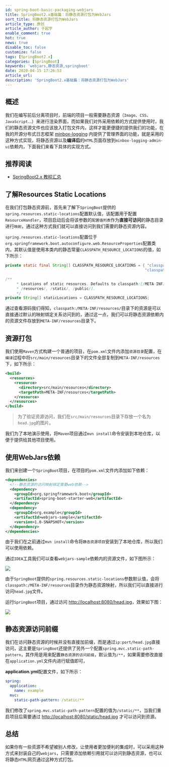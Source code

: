```yaml
---
id: spring-boot-basic-packaging-webjars
title: SpringBoot2.x基础篇：将静态资源打包为WebJars
sort_title: 将静态资源打包为WebJars
article_type: 原创
article_author: 于起宇
enable_comment: true
hot: true
news: true
disable_toc: false
customize: false
tags: [SpringBoot2.x]
categories: [SpringBoot]
keywords: 'webjars,静态资源,springboot'
date: 2020-04-15 17:26:53
article_url:
description: 'SpringBoot2.x基础篇：将静态资源打包为WebJars'
---
```


## 概述

我们在编写前后分离项目时，前端的项目一般需要静态资源（`Image`、`CSS`、`JavaScript`...）来进行渲染界面，而如果我们对外采用依赖的方式提供使用时，我们的静态资源文件也应该放入打包文件内，这样才能更便捷的提供我们的功能，在我的开源分布式日志框架 [minbox-logging](https://gitee.com/minbox-projects/minbox-logging) 内提供了管理界面的功能，就是采用的这种方式实现，将静态资源以及**编译后**的`HTML`页面存放到`minbox-logging-admin-ui`依赖内，下面我们来看下具体的实现方式。


## 推荐阅读
- [SpringBoot2.x 教程汇总](http://blog.yuqiyu.com/spring-boot-2-x-articles.html)

## 了解Resources Static Locations

在我们打包静态资源前，首先来了解下`SpringBoot`提供的`spring.resources.static-locations`配置默认值，该配置用于配置`ResourceHandler`，项目启动后会将该参数的`配置值列表`作为**直接可访问**的静态目录进行`映射`，通过这种方式我们就可以直接访问到我们需要的静态资源内容。

`spring.resources.static-locations`配置位于`org.springframework.boot.autoconfigure.web.ResourceProperties`配置类内，其默认值是使用本类内的静态常量`CLASSPATH_RESOURCE_LOCATIONS`的值，如下所示：

```java
private static final String[] CLASSPATH_RESOURCE_LOCATIONS = { "classpath:/META-INF/resources/",
                                                              "classpath:/resources/", "classpath:/static/", "classpath:/public/" };

/**
	 * Locations of static resources. Defaults to classpath:[/META-INF/resources/,
	 * /resources/, /static/, /public/].
	 */
private String[] staticLocations = CLASSPATH_RESOURCE_LOCATIONS;
```

通过查看源码我们得知，`classpath:/META-INF/resources/`目录下的资源是可以直接通过默认的映射绑定关系访问到的，通过这一点，我们可以将静态资源依赖内的资源文件存放到`META-INF/resources`目录下。

## 资源打包

我们使用`Maven`方式构建一个普通的项目，在`pom.xml`文件内添加`资源目录`配置，在`编译`过程中将`src/main/resources`目录下的文件全部复制到`META-INF/resources`下，如下所示：

```xml
<build>
  <resources>
    <resource>
      <directory>src/main/resources</directory>
      <targetPath>META-INF/resources</targetPath>
    </resource>
  </resources>
</build>
```

> 为了验证资源访问，我们在`src/main/resources`目录下存放一个名为`head.jpg`的图片。

我们为了本地演示使用，将`Maven`项目通过`mvn install`命令安装到本地仓库，以便于提供给其他项目使用。

## 使用WebJars依赖

我们来创建一个`SpringBoot`项目，在项目的`pom.xml`文件内添加如下依赖：

```xml
<dependencies>
  <!--静态资源的访问映射绑定需要web依赖-->
  <dependency>
    <groupId>org.springframework.boot</groupId>
    <artifactId>spring-boot-starter-web</artifactId>
  </dependency>
  <dependency>
    <groupId>org.example</groupId>
    <artifactId>webjars-sample</artifactId>
    <version>1.0-SNAPSHOT</version>
  </dependency>
</dependencies>
```

由于我们在之前通过`mvn install`命令将`静态资源项目`安装到了本地仓库，所以我们可以使用依赖。

通过`IDEA`工具我们可以查看`webjars-sample`依赖内的资源文件，如下图所示：

![](https://blog.yuqiyu.com/images/post/spring-boot-basic-packaging-webjars-1.png)

由于`SpringBoot`提供的`spring.resources.static-locations`参数默认值，会将`classpath:/META-INF/resources`目录作为静态资源映射，所以我们可以直接进行访问`head.jpg`文件。

运行`SpringBoot`项目，通过访问 [http://localhost:8080/head.jpg](http://localhost:8080/head.jpg)，效果如下图：

![](https://blog.yuqiyu.com/images/post/spring-boot-basic-packaging-webjars-2.png)

## 静态资源访问前缀

我们在访问静态资源的时候并没有直接加前缀，而是通过`ip:port/head.jpg`直接访问，这主要是`SpringBoot`还提供了另外一个配置`spring.mvc.static-path-pattern`，其作用是用来配置`静态资源的访问前缀`，默认值为`/**`，如果需要修改直接在`application.yml`文件内进行赋值即可，

**application.yml**配置文件，如下所示：

```yaml
spring:
  application:
    name: example
  mvc:
    static-path-pattern: /static/**
```

我们修改了`spring.mvc.static-path-pattern`配置的值为`/static/**`，当我们重启项目后需要通过  [http://localhost:8080/static/head.jpg](http://localhost:8080/static/head.jpg) 才可以访问到资源。



## 总结

如果你有一些资源不希望被别人修改，让使用者更加便利的集成时，可以采用这种方式来封装自己的`webjars`，只需要添加依赖引用就可以访问到静态资源，也可以将静态`HTML`网页通过这种方式打包。